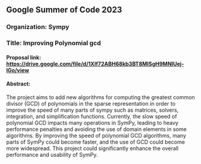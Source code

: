 
## Google Summer of Code 2023 
### Organization: Sympy
### Title: Improving Polynomial gcd
#### Proposal link: https://drive.google.com/file/d/1Xlf72ABH68kb3BT8MISgH9MNIUej-lGo/view
#### Abstract: 
The project aims to add new algorithms for computing the greatest common divisor (GCD)
of polynomials in the sparse representation in order to improve the speed of many parts of
sympy such as matrices, solvers, integration, and simplification functions. Currently, the slow
speed of polynomial GCD impacts many operations in SymPy, leading to heavy performance
penalties and avoiding the use of domain elements in some algorithms. By improving the
speed of polynomial GCD algorithms, many parts of SymPy could become faster, and the use
of GCD could become more widespread. This project could significantly enhance the overall
performance and usability of SymPy.
